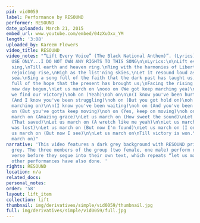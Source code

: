 ```yaml
---
pid: vid0059
label: Performance by RESOUND
performer: RESOUND
date_uploaded: March 21, 2015
embed_url: www.youtube.com/embed/04zXuOxx_YM
length: '3:08'
uploaded_by: Kareem Flowers
video_title: RESOUND
video_notes: "“Lift Every Voice” (The Black National Anthem)”. (Lyrics)\n\nFOR PROMOTIONAL
  USE ONLY...I DO NOT OWN ANY RIGHTS TO THIS SONG\n\nLyrics:\n\nLift ev'ry voice and
  sing,\nTill earth and heaven ring.\nRing with the harmonies of Liberty;\nLet our
  rejoicing rise,\nHigh as the list'ning skies,\nLet it resound loud as the rolling
  sea.\nSing a song full of the faith that the dark past has taught us,\nSing a song
  full of the hope that the present has brought us;\nFacing the rising sun of our
  new day begun,\nLet us march on \nooo on (We got keep marching yea)\noh on (Until
  we find our victory)\noh on (Yeah)\noh on\n\n(I know you've been hurting)\noh on
  (And I know you've been struggling)\noh on (But you got hold on)\noh on (Keep on
  marching on)\n\n(I know you've been waiting)\noh on (And you've been pressing on)\noh
  on (But you've gotta keep moving)\noh on (Yes, keep on moving)\noh on\n\nLet us
  march on (Amazing grace)\nLet us march on (How sweet the sound)\nLet us march on
  (That saved)\nLet us march on (A wretch like me yeah)\n\nLet us march on (I once
  was lost)\nLet us march on (But now I'm found)\nLet us march on (I once was blind)\nLet
  us march on (But now I see)\n\nLet us march on\nTill victory is won.\n(March on,
  march on)"
narrative: 'This video features a dark grey background with RESOUND printed in light
  grey. The three members of the group (two female, one male) perform only the first
  verse before they segue into their own text, which repeats “let us march on,” as
  other performances have also done. '
rights: RESOUND
location: n/a
related_docs: 
personal_notes: 
order: '58'
layout: lift_item
collection: lift
thumbnail: img/derivatives/simple/vid0059/thumbnail.jpg
full: img/derivatives/simple/vid0059/full.jpg
---
```

